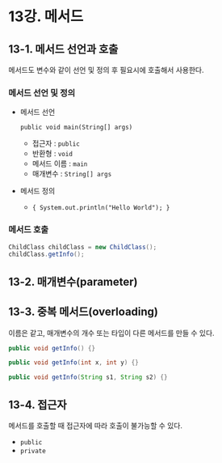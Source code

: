 # 13강. 메서드

## 13-1. 메서드 선언과 호출

메서드도 변수와 같이 선언 및 정의 후 필요시에 호출해서 사용한다.

### 메서드 선언 및 정의

- 메서드 선언

  `public void main(String[] args)`

  - 접근자 : `public`
  - 반환형 : `void`
  - 메서드 이름 : `main`
  - 매개변수 : `String[] args`

- 메서드 정의

  - `{ System.out.println("Hello World"); }`



### 메서드 호출

```java
ChildClass childClass = new ChildClass(); 
childClass.getInfo();
```



## 13-2. 매개변수(parameter)



## 13-3. 중복 메서드(overloading)

이름은 같고, 매개변수의 개수 또는 타입이 다른 메서드를 만들 수 있다.

```java
public void getInfo() {}

public void getInfo(int x, int y) {}

public void getInfo(String s1, String s2) {}
```



## 13-4. 접근자

메서드를 호출할 때 접근자에 따라 호출이 불가능할 수 있다.

- `public`
- `private`

